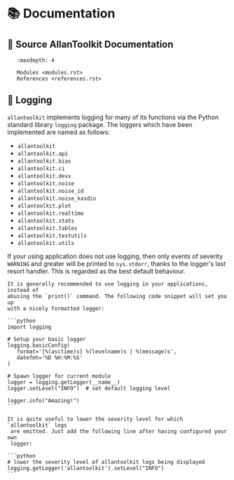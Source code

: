 # 📚 Documentation

## 📔 Source AllanToolkit Documentation

```{toctree}
   :maxdepth: 4

   Modules <modules.rst>
   References <references.rst>
```

## 📃 Logging
`allantoolkit` implements logging for many of its functions via the Python standard
 library `logging` package. The loggers which have been implemented are
  named as follows:
  
  - `allantoolkit`
  - `allantoolkit.api`
  - `allantoolkit.bias`
  - `allantoolkit.ci` 
  - `allantoolkit.devs`
  - `allantoolkit.noise`
  - `allantoolkit.noise_id`
  - `allantoolkit.noise_kasdin` 
  - `allantoolkit.plot` 
  - `allantoolkit.realtime` 
  - `allantoolkit.stats`
  - `allantoolkit.tables`
  - `allantoolkit.testutils`
  - `allantoolkit.utils` 

If your using application does not use logging, then only events of severity
 `WARNING` and greater will be printed to `sys.stderr`, thanks to the
  logger's last resort handler. This is regarded as the best default behaviour.

````{note}
It is generally recommended to use logging in your applications, instead of 
abusing the `print()` command. The following code snippet will set you up 
with a nicely formatted logger:

```python
import logging

# Setup your basic logger
logging.basicConfig(
   format='[%(asctime)s] %(levelname)s | %(message)s',
   datefmt='%D %H:%M:%S'
)

# Spawn logger for current module 
logger = logging.getLogger(__name__)  
logger.setLevel("INFO")  # set default logging level

logger.info("Amazing!")
```

````

````{tip}
It is quite useful to lower the severity level for which `allantoolkit` logs
 are emitted. Just add the following line after having configured your own 
 logger:

```python
# lower the severity level of allantoolkit logs being displayed
logging.getLogger('allantoolkit').setLevel("INFO")
```

````